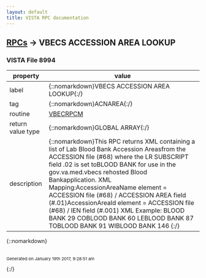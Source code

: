 ```yaml
---
layout: default
title: VISTA RPC documentation
---
```




## [RPCs](TableOfContent.md) &#8594; VBECS ACCESSION AREA LOOKUP 



### VISTA File 8994 


 property | value 
--- | --- 
 label | {::nomarkdown}VBECS ACCESSION AREA LOOKUP{:/}
 tag | {::nomarkdown}ACNAREA{:/}
 routine | [VBECRPCM](http://code.osehra.org/dox/Routine_VBECRPCM_source.html)
 return value type | {::nomarkdown}GLOBAL ARRAY{:/}
 description | {::nomarkdown}This RPC returns XML containing a list of Lab Blood Bank Accession Areasfrom the ACCESSION file (#68) where the LR SUBSCRIPT field .02 is set toBLOOD BANK for use in the gov.va.med.vbecs rehosted Blood Bankapplication. XML Mapping:AccessionAreaName element = ACCESSION file (#68) / ACCESSION AREA field (#.01)AccessionAreaId element =   ACCESSION file (#68) / IEN field (#.001) XML Example:<AccessionAreas>    <AccessionArea>        <AccessionAreaName>BLOOD BANK</AccessionAreaName>        <AccessionAreaId>29</AccessionAreaId>    </AccessionArea>    <AccessionArea>        <AccessionAreaName>COBLOOD BANK</AccessionAreaName>        <AccessionAreaId>60</AccessionAreaId>    </AccessionArea>    <AccessionArea>        <AccessionAreaName>LEBLOOD BANK</AccessionAreaName>        <AccessionAreaId>87</AccessionAreaId>    </AccessionArea>    <AccessionArea>        <AccessionAreaName>TOBLOOD BANK</AccessionAreaName>        <AccessionAreaId>91</AccessionAreaId>    </AccessionArea>    <AccessionArea>        <AccessionAreaName>WIBLOOD BANK</AccessionAreaName>        <AccessionAreaId>146</AccessionAreaId>    </AccessionArea></AccessionAreas>{:/}

{::nomarkdown} <br/><br/><p style="font-size: 11px">Generated on January 19th 2017, 9:28:51 am</p>{:/}